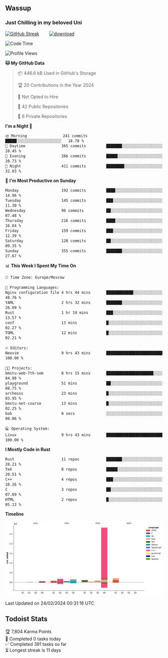 ## Wassup 
### Just Chilling in my beloved Uni 

<!--
-->

[![GitHub Streak](http://github-readme-streak-stats.herokuapp.com?user=archeoss&theme=shades-of-purple&hide_border=true&date_format=j%20M%5B%20Y%5D)](https://git.io/streak-stats)&nbsp;&nbsp;&nbsp;&nbsp;&nbsp;&nbsp;&nbsp;&nbsp;[![download](https://user-images.githubusercontent.com/68448737/147796309-d8b65b1d-4dde-40d9-b03a-2b42aaa6cd43.jpeg)
](http://bmstu.ru/)

<!--START_SECTION:waka-->
![Code Time](http://img.shields.io/badge/Code%20Time-2%2C530%20hrs%2039%20mins-blue)

![Profile Views](http://img.shields.io/badge/Profile%20Views-1-blue)

**🐱 My GitHub Data** 

> 📦 446.6 kB Used in GitHub's Storage 
 > 
> 🏆 20 Contributions in the Year 2024
 > 
> 🚫 Not Opted to Hire
 > 
> 📜 42 Public Repositories 
 > 
> 🔑 6 Private Repositories 
 > 
**I'm a Night 🦉** 

```text
🌞 Morning                241 commits         █████░░░░░░░░░░░░░░░░░░░░   18.78 % 
🌆 Daytime                365 commits         ███████░░░░░░░░░░░░░░░░░░   28.45 % 
🌃 Evening                266 commits         █████░░░░░░░░░░░░░░░░░░░░   20.73 % 
🌙 Night                  411 commits         ████████░░░░░░░░░░░░░░░░░   32.03 % 
```
📅 **I'm Most Productive on Sunday** 

```text
Monday                   192 commits         ████░░░░░░░░░░░░░░░░░░░░░   14.96 % 
Tuesday                  145 commits         ███░░░░░░░░░░░░░░░░░░░░░░   11.30 % 
Wednesday                96 commits          ██░░░░░░░░░░░░░░░░░░░░░░░   07.48 % 
Thursday                 216 commits         ████░░░░░░░░░░░░░░░░░░░░░   16.84 % 
Friday                   159 commits         ███░░░░░░░░░░░░░░░░░░░░░░   12.39 % 
Saturday                 120 commits         ██░░░░░░░░░░░░░░░░░░░░░░░   09.35 % 
Sunday                   355 commits         ███████░░░░░░░░░░░░░░░░░░   27.67 % 
```


📊 **This Week I Spent My Time On** 

```text
🕑︎ Time Zone: Europe/Moscow

💬 Programming Languages: 
Nginx configuration file 4 hrs 44 mins       ████████████░░░░░░░░░░░░░   48.76 % 
YAML                     2 hrs 32 mins       ███████░░░░░░░░░░░░░░░░░░   26.09 % 
Rust                     1 hr 19 mins        ███░░░░░░░░░░░░░░░░░░░░░░   13.57 % 
conf                     13 mins             █░░░░░░░░░░░░░░░░░░░░░░░░   02.27 % 
TOML                     12 mins             █░░░░░░░░░░░░░░░░░░░░░░░░   02.21 % 

🔥 Editors: 
Neovim                   9 hrs 43 mins       █████████████████████████   100.00 % 

🐱‍💻 Projects: 
bmstu-web-7th-sem        8 hrs 15 mins       █████████████████████░░░░   84.98 % 
playground               51 mins             ██░░░░░░░░░░░░░░░░░░░░░░░   08.75 % 
archeoss                 23 mins             █░░░░░░░░░░░░░░░░░░░░░░░░   03.95 % 
bmstu-net-course         13 mins             █░░░░░░░░░░░░░░░░░░░░░░░░   02.25 % 
bob                      0 secs              ░░░░░░░░░░░░░░░░░░░░░░░░░   00.06 % 

💻 Operating System: 
Linux                    9 hrs 43 mins       █████████████████████████   100.00 % 
```

**I Mostly Code in Rust** 

```text
Rust                     11 repos            ███████░░░░░░░░░░░░░░░░░░   28.21 % 
TeX                      8 repos             █████░░░░░░░░░░░░░░░░░░░░   20.51 % 
C++                      4 repos             ███░░░░░░░░░░░░░░░░░░░░░░   10.26 % 
C                        3 repos             ██░░░░░░░░░░░░░░░░░░░░░░░   07.69 % 
HTML                     2 repos             █░░░░░░░░░░░░░░░░░░░░░░░░   05.13 % 
```



**Timeline**

![Lines of Code chart](https://raw.githubusercontent.com/archeoss/archeoss/master/assets/bar_graph.png)


 Last Updated on 24/02/2024 00:31:16 UTC
<!--END_SECTION:waka-->

## Todoist Stats

<!-- TODO-IST:START -->
🏆  7,804 Karma Points           
🌸  Completed 0 tasks today           
✅  Completed 391 tasks so far           
⏳  Longest streak is 11 days
<!-- TODO-IST:END -->
